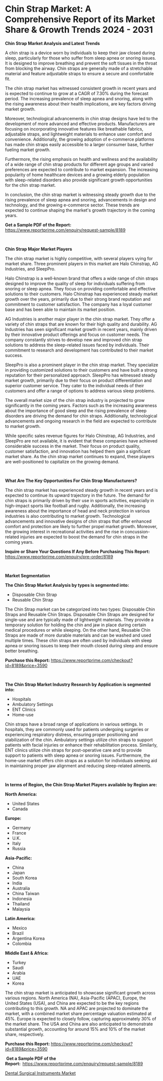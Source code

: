 <p><h1>Chin Strap Market: A Comprehensive Report of its Market Share & Growth Trends 2024 - 2031</h1></p><p><strong>Chin Strap Market Analysis and Latest Trends</strong></p>
<p><p>A chin strap is a device worn by individuals to keep their jaw closed during sleep, particularly for those who suffer from sleep apnea or snoring issues. It is designed to improve breathing and prevent the soft tissues in the throat from blocking the airway. Chin straps are generally made of a stretchable material and feature adjustable straps to ensure a secure and comfortable fit.</p><p>The chin strap market has witnessed consistent growth in recent years and is expected to continue to grow at a CAGR of 7.30% during the forecast period. The increasing prevalence of sleep apnea and snoring, along with the rising awareness about their health implications, are key factors driving market growth.</p><p>Moreover, technological advancements in chin strap designs have led to the development of more advanced and effective products. Manufacturers are focusing on incorporating innovative features like breathable fabrics, adjustable straps, and lightweight materials to enhance user comfort and convenience. Additionally, the growing adoption of e-commerce platforms has made chin straps easily accessible to a larger consumer base, further fueling market growth.</p><p>Furthermore, the rising emphasis on health and wellness and the availability of a wide range of chin strap products for different age groups and varied preferences are expected to contribute to market expansion. The increasing popularity of home healthcare devices and a growing elderly population with sleep-related disorders also provide significant growth opportunities for the chin strap market.</p><p>In conclusion, the chin strap market is witnessing steady growth due to the rising prevalence of sleep apnea and snoring, advancements in design and technology, and the growing e-commerce sector. These trends are expected to continue shaping the market's growth trajectory in the coming years.</p></p>
<p><strong>Get a Sample PDF of the Report:&nbsp;</strong> <a href="https://www.reportprime.com/enquiry/request-sample/8189">https://www.reportprime.com/enquiry/request-sample/8189</a></p>
<p>&nbsp;</p>
<p><strong>Chin Strap Major Market Players</strong></p>
<p><p>The chin strap market is highly competitive, with several players vying for market share. Three prominent players in this market are Halo Chinstrap, AG Industries, and SleepPro.</p><p>Halo Chinstrap is a well-known brand that offers a wide range of chin straps designed to improve the quality of sleep for individuals suffering from snoring or sleep apnea. They focus on providing comfortable and effective solutions to their customers. Halo Chinstrap has experienced steady market growth over the years, primarily due to their strong brand reputation and commitment to customer satisfaction. The company has a loyal customer base and has been able to maintain its market position.</p><p>AG Industries is another major player in the chin strap market. They offer a variety of chin straps that are known for their high quality and durability. AG Industries has seen significant market growth in recent years, mainly driven by their innovative product offerings and focus on customer needs. The company constantly strives to develop new and improved chin strap solutions to address the sleep-related issues faced by individuals. Their commitment to research and development has contributed to their market success.</p><p>SleepPro is also a prominent player in the chin strap market. They specialize in providing customized solutions to their customers and have built a strong reputation for their personalized approach. SleepPro has witnessed steady market growth, primarily due to their focus on product differentiation and superior customer service. They cater to the individual needs of their customers and offer a range of options to address various sleep problems.</p><p>The overall market size of the chin strap industry is projected to grow significantly in the coming years. Factors such as the increasing awareness about the importance of good sleep and the rising prevalence of sleep disorders are driving the demand for chin straps. Additionally, technological advancements and ongoing research in the field are expected to contribute to market growth.</p><p>While specific sales revenue figures for Halo Chinstrap, AG Industries, and SleepPro are not available, it is evident that these companies have achieved considerable success in the market. Their focus on product quality, customer satisfaction, and innovation has helped them gain a significant market share. As the chin strap market continues to expand, these players are well-positioned to capitalize on the growing demand.</p></p>
<p>&nbsp;</p>
<p><strong>What Are The Key Opportunities For Chin Strap Manufacturers?</strong></p>
<p><p>The chin strap market has experienced steady growth in recent years and is expected to continue its upward trajectory in the future. The demand for chin straps is primarily driven by their use in sports activities, especially in high-impact sports like football and rugby. Additionally, the increasing awareness about the importance of head and neck protection in various industries is also contributing to market growth. Technological advancements and innovative designs of chin straps that offer enhanced comfort and protection are likely to further propel market growth. Moreover, the growing interest in recreational activities and the rise in concussion-related injuries are expected to boost the demand for chin straps in the coming years.</p></p>
<p><strong>Inquire or Share Your Questions If Any Before Purchasing This Report:</strong> <a href="https://www.reportprime.com/enquiry/pre-order/8189">https://www.reportprime.com/enquiry/pre-order/8189</a></p>
<p>&nbsp;</p>
<p><strong>Market Segmentation</strong></p>
<p><strong>The Chin Strap Market Analysis by types is segmented into:</strong></p>
<p><ul><li>Disposable Chin Strap</li><li>Reusable Chin Strap</li></ul></p>
<p><p>The Chin Strap market can be categorized into two types: Disposable Chin Straps and Reusable Chin Straps. Disposable Chin Straps are designed for single-use and are typically made of lightweight materials. They provide a temporary solution for holding the chin and jaw in place during certain medical procedures or while sleeping. On the other hand, Reusable Chin Straps are made of more durable materials and can be washed and used multiple times. These chin straps are often used by individuals with sleep apnea or snoring issues to keep their mouth closed during sleep and ensure better breathing.</p></p>
<p><strong>Purchase this Report:&nbsp;</strong><a href="https://www.reportprime.com/checkout?id=8189&price=3590">https://www.reportprime.com/checkout?id=8189&price=3590</a></p>
<p>&nbsp;</p>
<p><strong>The Chin Strap Market Industry Research by Application is segmented into:</strong></p>
<p><ul><li>Hospitals</li><li>Ambulatory Settings</li><li>ENT Clinics</li><li>Home-use</li></ul></p>
<p><p>Chin straps have a broad range of applications in various settings. In hospitals, they are commonly used for patients undergoing surgeries or experiencing respiratory distress, ensuring proper positioning and stabilization of the chin. Ambulatory settings utilize chin straps to support patients with facial injuries or enhance their rehabilitation process. Similarly, ENT clinics utilize chin straps for post-operative care and to provide support to patients with sleep apnea or snoring issues. Furthermore, the home-use market offers chin straps as a solution for individuals seeking aid in maintaining proper jaw alignment and reducing sleep-related ailments.</p></p>
<p>&nbsp;</p>
<p><strong>In terms of Region, the Chin Strap Market Players available by Region are:</strong></p>
<p>
    <p> <strong> North America: </strong>
        <ul>
            <li>United States</li>
            <li>Canada</li>
        </ul>
        </p> 
    <p> <strong> Europe: </strong>
        <ul>
            <li>Germany</li>
            <li>France</li>
            <li>U.K.</li>
            <li>Italy</li>
            <li>Russia</li>
        </ul>
        </p> 
    <p> <strong> Asia-Pacific: </strong>
        <ul>
            <li>China</li>
            <li>Japan</li>
            <li>South Korea</li>
            <li>India</li>
            <li>Australia</li>
            <li>China Taiwan</li>
            <li>Indonesia</li>
            <li>Thailand</li>
            <li>Malaysia</li>
        </ul>
        </p> 
    <p> <strong> Latin America: </strong>
        <ul>
            <li>Mexico</li>
            <li>Brazil</li>
            <li>Argentina Korea</li>
            <li>Colombia</li>
        </ul>
        </p> 
    <p> <strong> Middle East & Africa: </strong>
        <ul>
            <li>Turkey</li>
            <li>Saudi</li>
            <li>Arabia</li>
            <li>UAE</li>
            <li>Korea</li>
        </ul>
    </p>
    </p>
<p><p>The chin strap market is anticipated to showcase significant growth across various regions. North America (NA), Asia-Pacific (APAC), Europe, the United States (USA), and China are expected to be the key regions contributing to this growth. NA and APAC are projected to dominate the market, with a combined market share percentage valuation estimated at 45%. Europe is expected to closely follow, capturing approximately 30% of the market share. The USA and China are also anticipated to demonstrate substantial growth, accounting for around 15% and 10% of the market share, respectively.</p></p>
<p><strong>Purchase this Report: </strong><a href="https://www.reportprime.com/checkout?id=8189&price=3590">https://www.reportprime.com/checkout?id=8189&price=3590</a></p>
<p>&nbsp;<strong>Get a Sample PDF of the Report:&nbsp;&nbsp;</strong><a href="https://www.reportprime.com/enquiry/request-sample/8189">https://www.reportprime.com/enquiry/request-sample/8189</a></p>
<p><strong></strong></p>
<p><p><a href="https://github.com/antony131rp/Market-Research-Report-List-1/blob/main/dental-surgical-instruments-market.md">Dental Surgical Instruments Market</a></p></p>